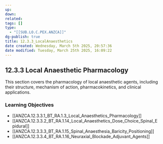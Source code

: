 ```yaml
---
up: 
down: 
related: 
tags: []
type:
  - "[[SUB.LO.C.PEX.ANZCA]]"
dg-publish: true
title: 12.3.3_LocalAnaesthetics
date created: Wednesday, March 5th 2025, 20:57:36
date modified: Tuesday, March 25th 2025, 16:09:22
---
```


## 12.3.3 Local Anaesthetic Pharmacology

This section covers the pharmacology of local anaesthetic agents, including their structure, mechanism of action, pharmacokinetics, and clinical applications.

### Learning Objectives

- [[ANZCA.12.3.3.1_BT_RA.1.3_Local_Anaesthetics_Pharmacology]]
- [[ANZCA.12.3.3.2_BT_RA.1.14_Local_Anaesthetics_Dose_Choice_Spinal_Epidural]]
- [[ANZCA.12.3.3.3_BT_RA.1.15_Spinal_Anaesthesia_Baricity_Positioning]]
- [[ANZCA.12.3.3.4_BT_RA.1.16_Neuraxial_Blockade_Adjuvant_Agents]]
